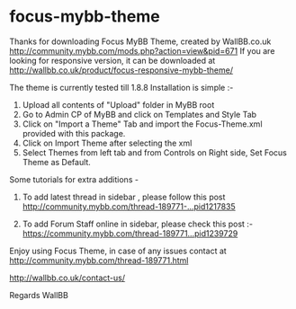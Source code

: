 # focus-mybb-theme

Thanks for downloading Focus MyBB Theme, created by WallBB.co.uk
http://community.mybb.com/mods.php?action=view&pid=671
If you are looking for responsive version, it can be downloaded at 
http://wallbb.co.uk/product/focus-responsive-mybb-theme/

The theme is currently tested till 1.8.8
Installation is simple :-
1. Upload all contents of "Upload" folder in MyBB root
2. Go to Admin CP of MyBB and click on Templates and Style Tab
3. Click on "Import a Theme" Tab and import the Focus-Theme.xml provided with this package.
4. Click on Import Theme after selecting the xml
5. Select Themes from left tab and from Controls on Right side, Set Focus Theme as Default.

Some tutorials for extra additions -

1. To add latest thread in sidebar , please follow this post
http://community.mybb.com/thread-189771-...pid1217835

2. To add Forum Staff online in sidebar, please check this post :-
https://community.mybb.com/thread-189771...pid1239729

Enjoy using Focus Theme, in case of any issues contact at
http://community.mybb.com/thread-189771.html

http://wallbb.co.uk/contact-us/

Regards
WallBB